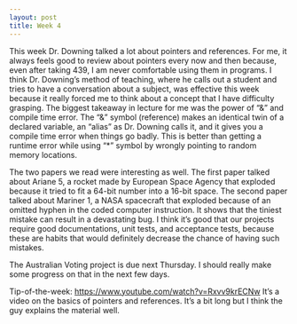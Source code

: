 ```yaml
---
layout: post
title: Week 4 
---
```

This week Dr. Downing talked a lot about pointers and references. For me, it always feels good to review about pointers every now and then because, even after taking 439, I am never comfortable using them in programs. I think Dr. Downing’s method of teaching, where he calls out a student and tries to have a conversation about a subject, was effective this week because it really forced me to think about a concept that I have difficulty grasping. The biggest takeaway in lecture for me was the power of “&” and compile time error. The “&” symbol (reference) makes an identical twin of a declared variable, an “alias” as Dr. Downing calls it, and it gives you a compile time error when things go badly. This is better than getting a runtime error while using “*” symbol by wrongly pointing to random memory locations. 

The two papers we read were interesting as well. The first paper talked about Ariane 5, a rocket made by European Space Agency that exploded because it tried to fit a 64-bit number into a 16-bit space. The second paper talked about Mariner 1, a NASA spacecraft that exploded because of an omitted hyphen in the coded computer instruction. It shows that the tiniest mistake can result in a devastating bug. I think it’s good that our projects require good documentations, unit tests, and acceptance tests, because these are habits that would definitely decrease the chance of having such mistakes. 

The Australian Voting project is due next Thursday. I should really make some progress on that in the next few days. 

Tip-of-the-week: https://www.youtube.com/watch?v=Rxvv9krECNw
It’s a video on the basics of pointers and references. It’s a bit long but I think the guy explains the material well. 
